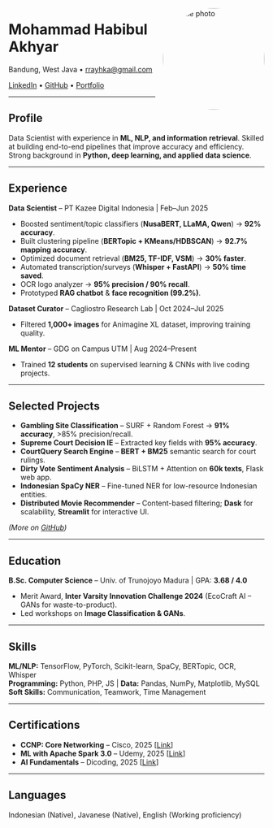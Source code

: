<img src="https://avatars.githubusercontent.com/u/115897583?v=4" 
     alt="Profile photo" 
     align="right" 
     width="200" 
     style="border-radius:50%; margin-left:15px;" />
# Mohammad Habibul Akhyar
Bandung, West Java • rrayhka@gmail.com 

[LinkedIn](https://linkedin.com/in/habkhyar) • [GitHub](https://github.com/rrayhka) • [Portfolio](https://habkhyar.vercel.app)

---

## Profile
Data Scientist with experience in **ML, NLP, and information retrieval**. Skilled at building end-to-end pipelines that improve accuracy and efficiency. Strong background in **Python, deep learning, and applied data science**.  

---

## Experience
**Data Scientist** – PT Kazee Digital Indonesia | Feb–Jun 2025  
- Boosted sentiment/topic classifiers (**NusaBERT, LLaMA, Qwen**) → **92% accuracy**.  
- Built clustering pipeline (**BERTopic + KMeans/HDBSCAN**) → **92.7% mapping accuracy**.  
- Optimized document retrieval (**BM25, TF-IDF, VSM**) → **30% faster**.  
- Automated transcription/surveys (**Whisper + FastAPI**) → **50% time saved**.  
- OCR logo analyzer → **95% precision / 90% recall**.  
- Prototyped **RAG chatbot** & **face recognition (99.2%)**.  

**Dataset Curator** – Cagliostro Research Lab | Oct 2024–Jul 2025  
- Filtered **1,000+ images** for Animagine XL dataset, improving training quality.  

**ML Mentor** – GDG on Campus UTM | Aug 2024–Present  
- Trained **12 students** on supervised learning & CNNs with live coding projects.  

---

## Selected Projects
- **Gambling Site Classification** – SURF + Random Forest → **91% accuracy**, >85% precision/recall.  
- **Supreme Court Decision IE** – Extracted key fields with **95% accuracy**.  
- **CourtQuery Search Engine** – **BERT + BM25** semantic search for court rulings.  
- **Dirty Vote Sentiment Analysis** – BiLSTM + Attention on **60k texts**, Flask web app.  
- **Indonesian SpaCy NER** – Fine-tuned NER for low-resource Indonesian entities.  
- **Distributed Movie Recommender** – Content-based filtering; **Dask** for scalability, **Streamlit** for interactive UI.  

*(More on [GitHub](https://github.com/rrayhka))*
  

---

## Education
**B.Sc. Computer Science** – Univ. of Trunojoyo Madura | GPA: **3.68 / 4.0**  
- Merit Award, **Inter Varsity Innovation Challenge 2024** (EcoCraft AI – GANs for waste-to-product).  
- Led workshops on **Image Classification & GANs**.  

---

## Skills
**ML/NLP:** TensorFlow, PyTorch, Scikit-learn, SpaCy, BERTopic, OCR, Whisper  
**Programming:** Python, PHP, JS | **Data:** Pandas, NumPy, Matplotlib, MySQL  
**Soft Skills:** Communication, Teamwork, Time Management  

---

## Certifications
- **CCNP: Core Networking** – Cisco, 2025 [[Link](https://www.credly.com/badges/d796d18b-0fe3-4e85-8f14-cfcd89fb0a21/linked_in_profile)]  
- **ML with Apache Spark 3.0** – Udemy, 2025 [[Link](https://www.udemy.com/certificate/UC-eb00f61b-8b1c-4081-9b83-c0d7c2de3ee5/)]  
- **AI Fundamentals** – Dicoding, 2025 [[Link](https://www.dicoding.com/certificates/N9ZO9EG68XG5)]  


---

## Languages
Indonesian (Native), Javanese (Native), English (Working proficiency)
